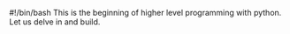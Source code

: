 #!/bin/bash
This is the beginning of higher level programming with python.
Let us delve in and build.
